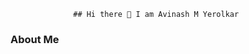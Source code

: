                   ## Hi there 👋 I am Avinash M Yerolkar
### About Me


<!---
avinashmyerolkar/avinashmyerolkar is a ✨ special ✨ repository because its `README.md` (this file) appears on your GitHub profile.
You can click the Preview link to take a look at your changes.
--->
